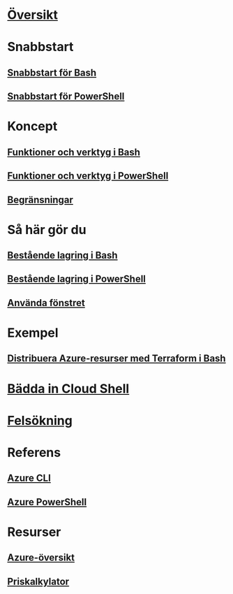 # [Översikt](overview.md)

# Snabbstart
## [Snabbstart för Bash](quickstart.md)
## [Snabbstart för PowerShell](quickstart-powershell.md)

# Koncept
## [Funktioner och verktyg i Bash](features.md)
## [Funktioner och verktyg i PowerShell](features-powershell.md)
## [Begränsningar](limitations.md)

# Så här gör du
## [Bestående lagring i Bash](persisting-shell-storage.md)
## [Bestående lagring i PowerShell](persisting-shell-storage-powershell.md)
## [Använda fönstret](using-the-shell-window.md)

# Exempel
## [Distribuera Azure-resurser med Terraform i Bash](example-terraform-bash.md)

# [Bädda in Cloud Shell](embed-cloud-shell.md)

# [Felsökning](troubleshooting.md)

# Referens
## [Azure CLI](/cli/azure)
## [Azure PowerShell](/powershell/azure)

# Resurser
## [Azure-översikt](https://azure.microsoft.com/roadmap/?category=monitoring-management)
## [Priskalkylator](https://azure.microsoft.com/pricing/calculator/)
